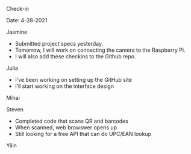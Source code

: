 Check-in

Date: 4-28-2021

Jasmine
- Submitted project specs yesterday.
- Tomorrow, I will work on connecting the camera to the Raspberry Pi.
- I will also add these checkins to the Github repo.

Julia
- I’ve been working on setting up the GitHub site
- I’ll start working on the interface design

Mihai

Steven
- Completed code that scans QR and barcodes 
- When scanned, web browswer opens up
- Still looking for a free API that can do UPC/EAN lookup
  
Yilin